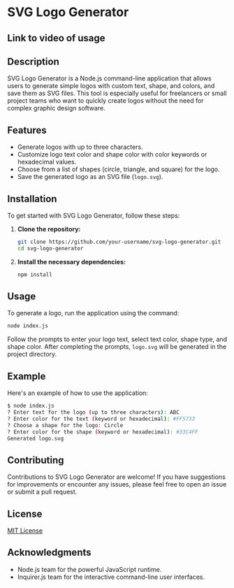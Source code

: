 
# SVG Logo Generator

## Link to video of usage

## Description
SVG Logo Generator is a Node.js command-line application that allows users to generate simple logos with custom text, shape, and colors, and save them as SVG files. This tool is especially useful for freelancers or small project teams who want to quickly create logos without the need for complex graphic design software.

## Features
- Generate logos with up to three characters.
- Customize logo text color and shape color with color keywords or hexadecimal values.
- Choose from a list of shapes (circle, triangle, and square) for the logo.
- Save the generated logo as an SVG file (`logo.svg`).

## Installation
To get started with SVG Logo Generator, follow these steps:

1. **Clone the repository:**
   ```bash
   git clone https://github.com/your-username/svg-logo-generator.git
   cd svg-logo-generator
   ```

2. **Install the necessary dependencies:**
   ```bash
   npm install
   ```

## Usage
To generate a logo, run the application using the command:

```bash
node index.js
```

Follow the prompts to enter your logo text, select text color, shape type, and shape color. After completing the prompts, `logo.svg` will be generated in the project directory.

## Example
Here's an example of how to use the application:

```bash
$ node index.js
? Enter text for the logo (up to three characters): ABC
? Enter color for the text (keyword or hexadecimal): #FF5733
? Choose a shape for the logo: Circle
? Enter color for the shape (keyword or hexadecimal): #33C4FF
Generated logo.svg
```

## Contributing
Contributions to SVG Logo Generator are welcome! If you have suggestions for improvements or encounter any issues, please feel free to open an issue or submit a pull request.

## License
[MIT License](LICENSE.md)

## Acknowledgments
- Node.js team for the powerful JavaScript runtime.
- Inquirer.js team for the interactive command-line user interfaces.

